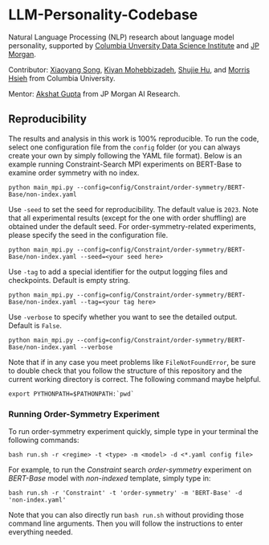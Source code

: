 # LLM-Personality-Codebase

Natural Language Processing (NLP) research about language model personality, supported by [Columbia Unversity Data Science Institute](https://datascience.columbia.edu/) and [JP Morgan](https://www.jpmorgan.com/global).

Contributor: [Xiaoyang Song](https://github.com/Xiaoyang-Song), [Kiyan Mohebbizadeh](https://github.com/kmohebbizadeh), [Shujie Hu](https://github.com/tracyhsj), and [Morris Hsieh](https://github.com/MorrisHsieh3059) from Columbia University.

Mentor: [Akshat Gupta](https://scholar.google.com/citations?user=v80j6o0AAAAJ&hl=en) from JP Morgan AI Research.

## Reproducibility

The results and analysis in this work is 100% reproducible. To run the code, select one configuration file from the `config` folder (or you can always create your own by simply following the YAML file format). Below is an example running Constraint-Search MPI experiments on BERT-Base to examine order symmetry with no index.

```
python main_mpi.py --config=config/Constraint/order-symmetry/BERT-Base/non-index.yaml
```

Use `-seed` to set the seed for reproducibility. The default value is `2023`. Note that all experimental results (except for the one with order shuffling) are obtained under the default seed. For order-symmetry-related experiments, please specify the seed in the configuration file.

```
python main_mpi.py --config=config/Constraint/order-symmetry/BERT-Base/non-index.yaml --seed=<your seed here>
```

Use `-tag` to add a special identifier for the output logging files and checkpoints. Default is empty string.

```
python main_mpi.py --config=config/Constraint/order-symmetry/BERT-Base/non-index.yaml --tag=<your tag here>
```

Use `-verbose` to specify whether you want to see the detailed output. Default is `False`.

```
python main_mpi.py --config=config/Constraint/order-symmetry/BERT-Base/non-index.yaml --verbose
```

Note that if in any case you meet problems like `FileNotFoundError`, be sure to double check that you follow the structure of this repository and the current working directory is correct. The following command maybe helpful.

```
export PYTHONPATH=$PATHONPATH:`pwd`
```

### Running Order-Symmetry Experiment
To run order-symmetry experiment quickly, simple type in your terminal the following commands:
```
bash run.sh -r <regime> -t <type> -m <model> -d <*.yaml config file>
```
For example, to run the _Constraint_ search _order-symmetry_ experiment on _BERT-Base_ model with _non-indexed_ template, simply type in:
```
bash run.sh -r 'Constraint' -t 'order-symmetry' -m 'BERT-Base' -d 'non-index.yaml'
```
Note that you can also directly run `bash run.sh` without providing those command line arguments. Then you will follow the instructions to enter everything needed.